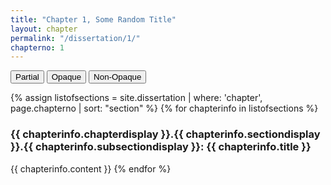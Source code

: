 ```yaml
---
title: "Chapter 1, Some Random Title"
layout: chapter
permalink: "/dissertation/1/"
chapterno: 1
---
```


<div class="toggle-buttons">
<button class="toggle-button active" onclick="toggleOpacity('partial')">Partial</button>
<button class="toggle-button" onclick="toggleOpacity('opaque')">Opaque</button>
<button class="toggle-button" onclick="toggleOpacity('non-opaque')">Non-Opaque</button>
</div>

{% assign listofsections = site.dissertation | where: 'chapter', page.chapterno | sort: "section" %}
{% for chapterinfo in listofsections %}
<h3><a name="{{ page.chapterno }}.{{ chapterinfo.section }}.{{ chapterinfo.subsection }}"></a>{{ chapterinfo.chapterdisplay }}.{{ chapterinfo.sectiondisplay }}.{{ chapterinfo.subsectiondisplay }}: {{ chapterinfo.title }}</h3>
<p>{{ chapterinfo.content }}
{% endfor %}

<script>
	 const DefCorpus = document.getElementById("definition-corpus");
    const popup = document.createElement("div");
    popup.classList.add("popup");
    popup.innerText = "Corpus here refers to the creation of a collection of written texts which are used for quantitative analysis. Most commonly, corpuses are constructed for computational linguistic studies, but are also used by digital humanists interested in textual analysis";

    const tooltipOffsetX = 10; // Adjust the X offset (horizontal distance from the DefCorpus element)
    const tooltipOffsetY = -16; // Adjust the Y offset (vertical distance from the DefCorpus element)


    popup.style.position = "absolute";
    popup.style.top = `${DefCorpus.offsetTop + tooltipOffsetY}px`;
    popup.style.left = `${DefCorpus.offsetLeft + tooltipOffsetX}px`;

    // Append the tooltip to the body element
    document.body.appendChild(popup);

    // Hide the tooltip initially
    popup.style.display = "none";

    // Add a mouseover event listener to the DefCorpus element
    DefCorpus.addEventListener("mouseover", () => {
        popup.style.display = "block";
    });

    // Add a mouseout event listener to the DefCorpus element
    DefCorpus.addEventListener("mouseout", () => {
        popup.style.display = "none";
    });
    
</script>